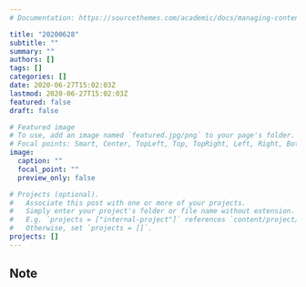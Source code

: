 ```yaml
---
# Documentation: https://sourcethemes.com/academic/docs/managing-content/

title: "20200628"
subtitle: ""
summary: ""
authors: []
tags: []
categories: []
date: 2020-06-27T15:02:03Z
lastmod: 2020-06-27T15:02:03Z
featured: false
draft: false

# Featured image
# To use, add an image named `featured.jpg/png` to your page's folder.
# Focal points: Smart, Center, TopLeft, Top, TopRight, Left, Right, BottomLeft, Bottom, BottomRight.
image:
  caption: ""
  focal_point: ""
  preview_only: false

# Projects (optional).
#   Associate this post with one or more of your projects.
#   Simply enter your project's folder or file name without extension.
#   E.g. `projects = ["internal-project"]` references `content/project/deep-learning/index.md`.
#   Otherwise, set `projects = []`.
projects: []
---
```


## Note

